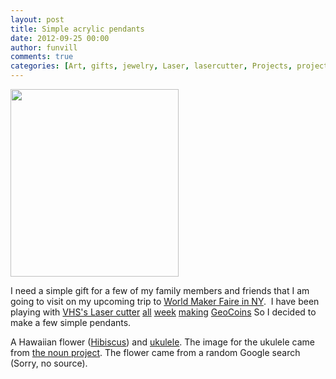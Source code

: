 ```yaml
---
layout: post
title: Simple acrylic pendants
date: 2012-09-25 00:00
author: funvill
comments: true
categories: [Art, gifts, jewelry, Laser, lasercutter, Projects, projects, VHS]
---
```

<img class="size-medium wp-image-2883 alignleft" title="2012-09-23 23.37.38" src="http://www.abluestar.com/blog/wp-content/uploads/2012/09/2012-09-23-23.37.381-269x300.jpg" alt="" width="269" height="300" />

I need a simple gift for a few of my family members and friends that I am going to visit on my upcoming trip to <a href="http://makerfaire.com/newyork/2012/index.html">World Maker Faire in NY</a>.  I have been playing with <a href="http://vancouver.hackspace.ca/wp/">VHS's Laser cutter</a> <a href="http://www.abluestar.com/blog/first-test-of-making-geocoins-with-the-laser-cuter/">all</a> <a href="http://www.abluestar.com/blog/more-geocoins-tests/">week</a> <a href="http://www.abluestar.com/blog/more-geocoins-designs/">making</a> <a href="http://www.abluestar.com/blog/the-last-batch-of-geocoins/">GeoCoins</a> So I decided to make a few simple pendants.

A Hawaiian flower (<a href="http://en.wikipedia.org/wiki/Hibiscus">Hibiscus</a>) and <a href="http://en.wikipedia.org/wiki/Ukulele">ukulele</a>. The image for the ukulele came from <a href="http://thenounproject.com/noun/guitar/#icon-No3641">the noun project</a>. The flower came from a random Google search (Sorry, no source).

&nbsp;
